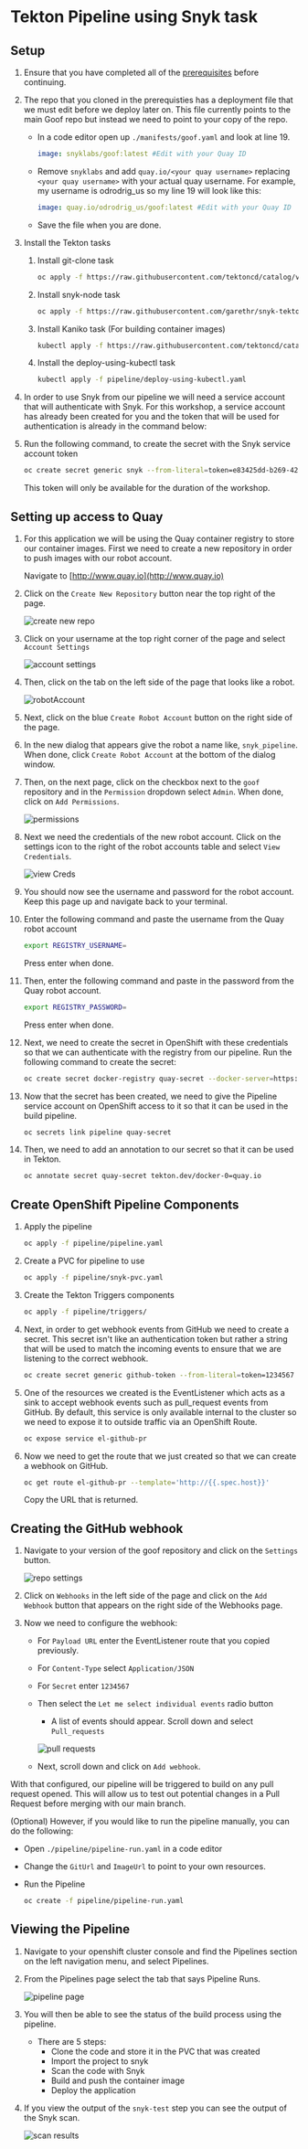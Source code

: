 # Tekton Pipeline using Snyk task

## Setup

1. Ensure that you have completed all of the [prerequisites](https://github.com/snyk-partners/snyk-rhpds/blob/add-tekton/prerequisites.md) before continuing. 

1. The repo that you cloned in the prerequisties has a deployment file that we must edit before we deploy later on. This file currently points to the main Goof repo but instead we need to point to your copy of the repo.

    - In a code editor open up `./manifests/goof.yaml` and look at line 19.

        ```yaml
        image: snyklabs/goof:latest #Edit with your Quay ID
        ```

    - Remove `snyklabs` and add `quay.io/<your quay username>` replacing `<your quay username>` with your actual quay username. For example, my username is odrodrig_us so my line 19 will look like this:

        ```yaml
        image: quay.io/odrodrig_us/goof:latest #Edit with your Quay ID
        ```

    - Save the file when you are done.

1. Install the Tekton tasks

    1. Install git-clone task

        ```bash
        oc apply -f https://raw.githubusercontent.com/tektoncd/catalog/v1beta1/git/git-clone.yaml
        ```

    1. Install snyk-node task

        ```bash
        oc apply -f https://raw.githubusercontent.com/garethr/snyk-tekton/master/node/node.yaml
        ```

    1. Install Kaniko task (For building container images)

        ```bash
        kubectl apply -f https://raw.githubusercontent.com/tektoncd/catalog/main/task/kaniko/0.5/kaniko.yaml
        ```

    1. Install the deploy-using-kubectl task

        ```bash
        kubectl apply -f pipeline/deploy-using-kubectl.yaml
        ```

1. In order to use Snyk from our pipeline we will need a service account that will authenticate with Snyk. For this workshop, a service account has already been created for you and the token that will be used for authentication is already in the command below:

1. Run the following command, to create the secret with the Snyk service account token

    ```bash
    oc create secret generic snyk --from-literal=token=e83425dd-b269-42fb-9926-7a333793dc56
    ```

    This token will only be available for the duration of the workshop.


## Setting up access to Quay
1. For this application we will be using the Quay container registry to store our container images. First we need to create a new repository in order to push images with our robot account.

    Navigate to [http://www.quay.io](http://www.quay.io)

1. Click on the `Create New Repository` button near the top right of the page.

    ![create new repo](../images/newRepo.png)

1. Click on your username at the top right corner of the page and select `Account Settings`

    ![account settings](../images/accountSettings.png)

1. Then, click on the tab on the left side of the page that looks like a robot.

    ![robotAccount](../images/robotAccount.png)

1. Next, click on the blue `Create Robot Account` button on the right side of the page.

1. In the new dialog that appears give the robot a name like, `snyk_pipeline`. When done, click `Create Robot Account` at the bottom of the dialog window.

1. Then, on the next page, click on the checkbox next to the `goof` repository and in the `Permission` dropdown select `Admin`. When done, click on `Add Permissions`.

    ![permissions](../images/permissions.png)

1. Next we need the credentials of the new robot account. Click on the settings icon to the right of the robot accounts table and select `View Credentials`.

    ![view Creds](../images/viewCreds.png)

1. You should now see the username and password for the robot account. Keep this page up and navigate back to your terminal.

1. Enter the following command and paste the username from the Quay robot account

    ```bash
    export REGISTRY_USERNAME=
    ```

    Press enter when done.

1. Then, enter the following command and paste in the password from the Quay robot account.

    ```bash
    export REGISTRY_PASSWORD=
    ```

    Press enter when done.

1. Next, we need to create the secret in OpenShift with these credentials so that we can authenticate with the registry from our pipeline. Run the following command to create the secret:

    ```bash
    oc create secret docker-registry quay-secret --docker-server=https://quay.io --docker-username=$REGISTRY_USERNAME --docker-password=$REGISTRY_PASSWORD
    ```

1. Now that the secret has been created, we need to give the Pipeline service account on OpenShift access to it so that it can be used in the build pipeline.

    ```bash
    oc secrets link pipeline quay-secret
    ```

1. Then, we need to add an annotation to our secret so that it can be used in Tekton.

    ```bash
    oc annotate secret quay-secret tekton.dev/docker-0=quay.io
    ```

## Create OpenShift Pipeline Components

1. Apply the pipeline

    ```bash
    oc apply -f pipeline/pipeline.yaml
    ```

1. Create a PVC for pipeline to use

    ```bash
    oc apply -f pipeline/snyk-pvc.yaml
    ```

1. Create the Tekton Triggers components

    ```bash
    oc apply -f pipeline/triggers/
    ```

1. Next, in order to get webhook events from GitHub we need to create a secret. This secret isn't like an authentication token but rather a string that will be used to match the incoming events to ensure that we are listening to the correct webhook.

    ```bash
    oc create secret generic github-token --from-literal=token=1234567
    ```

1. One of the resources we created is the EventListener which acts as a sink to accept webhook events such as pull_request events from GitHub. By default, this service is only available internal to the cluster so we need to expose it to outside traffic via an OpenShift Route.

    ```bash
    oc expose service el-github-pr
    ```

1. Now we need to get the route that we just created so that we can create a webhook on GitHub.

    ```bash
    oc get route el-github-pr --template='http://{{.spec.host}}'
    ```

    Copy the URL that is returned.

## Creating the GitHub webhook

1. Navigate to your version of the goof repository and click on the `Settings` button.

    ![repo settings](../images/repoSettings.png)

1. Click on `Webhooks` in the left side of the page and click on the `Add Webhook` button that appears on the right side of the Webhooks page.

1. Now we need to configure the webhook:

    - For `Payload URL` enter the EventListener route that you copied previously.

    - For `Content-Type` select `Application/JSON`

    - For `Secret` enter `1234567`

    - Then select the `Let me select individual events` radio button

        - A list of events should appear. Scroll down and select `Pull_requests`

        ![pull requests](../images/pullRequests.png)

    - Next, scroll down and click on `Add webhook`.

With that configured, our pipeline will be triggered to build on any pull request opened. This will allow us to test out potential changes in a Pull Request before merging with our main branch.

(Optional) However, if you would like to run the pipeline manually, you can do the following:

- Open `./pipeline/pipeline-run.yaml` in a code editor

- Change the `GitUrl` and `ImageUrl` to point to your own resources.

- Run the Pipeline

    ```bash
    oc create -f pipeline/pipeline-run.yaml
    ```

## Viewing the Pipeline

1. Navigate to your openshift cluster console and find the Pipelines section on the left navigation menu, and select Pipelines.
1. From the Pipelines page select the tab that says Pipeline Runs.

    ![pipeline page](../images/pipelinePage.png)

1. You will then be able to see the status of the build process using the pipeline.
    - There are 5 steps:
        - Clone the code and store it in the PVC that was created
        - Import the project to snyk
        - Scan the code with Snyk
        - Build and push the container image
        - Deploy the application

1. If you view the output of the `snyk-test` step you can see the output of the Snyk scan.

    ![scan results](../images/scanResults.png)
